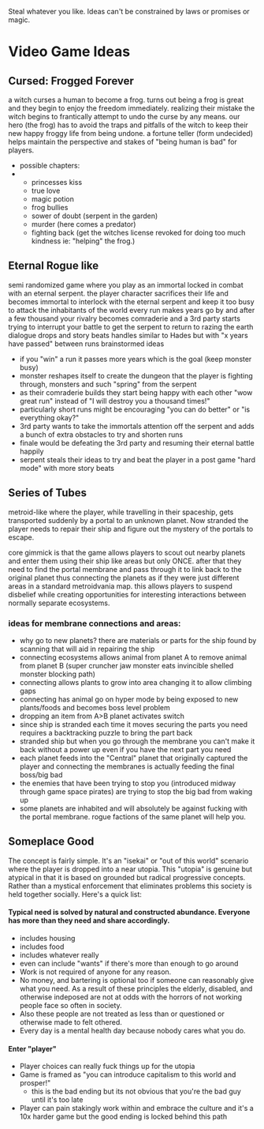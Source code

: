 Steal whatever you like. Ideas can't be constrained by laws or promises or magic. 

# Video Game Ideas

## Cursed: Frogged Forever
a witch curses a human to become a frog. turns out being a frog is great and they begin to enjoy the freedom immediately. realizing their mistake the witch begins to frantically attempt to undo the curse by any means. our hero (the frog) has to avoid the traps and pitfalls of the witch to keep their new happy froggy life from being undone.
a fortune teller (form undecided) helps maintain the perspective and stakes of "being human is bad" for players.
- possible chapters:
- - princesses kiss
  - true love
  - magic potion
  - frog bullies
  - sower of doubt (serpent in the garden)
  - murder (here comes a predator)
  - fighting back (get the witches license revoked for doing too much kindness ie: "helping" the frog.)
 
## Eternal Rogue like
semi randomized game where you play as an immortal locked in combat with an eternal serpent.
the player character sacrifices their life and becomes immortal to interlock with the eternal serpent and keep it too busy to attack the inhabitants of the world
every run makes years go by and after a few thousand your rivalry becomes comraderie and a 3rd party starts trying to interrupt your battle to get the serpent to return to razing the earth
dialogue drops and story beats handles similar to Hades but with "x years have passed" between runs
brainstormed ideas
- if you "win" a run it passes more years which is the goal (keep monster busy)
- monster reshapes itself to create the dungeon that the player is fighting through, monsters and such "spring" from the serpent
- as their comraderie builds they start being happy with each other "wow great run" instead of "I will destroy you a thousand times!"
- particularly short runs might be encouraging "you can do better" or "is everything okay?"
- 3rd party wants to take the immortals attention off the serpent and adds a bunch of extra obstacles to try and shorten runs
- finale would be defeating the 3rd party and resuming their eternal battle happily
- serpent steals their ideas to try and beat the player in a post game "hard mode" with more story beats

## Series of Tubes
metroid-like where the player, while travelling in their spaceship, gets transported suddenly by a portal to an unknown planet. Now stranded the player needs to repair their ship and figure out the mystery of the portals to escape.

core gimmick is that the game allows players to scout out nearby planets and enter them using their ship like areas but only ONCE. after that they need to find the portal membrane and pass through it to link back to the original planet thus connecting the planets as if they were just different areas in a standard metroidvania map. this allows players to suspend disbelief while creating opportunities for interesting interactions between normally separate ecosystems.

### ideas for membrane connections and areas: 
- why go to new planets? there are materials or parts for the ship found by scanning that will aid in repairing the ship
- connecting ecosystems allows animal from planet A to remove animal from planet B (super cruncher jaw monster eats invincible shelled monster blocking path)
- connecting allows plants to grow into area changing it to allow climbing gaps
- connecting has animal go on hyper mode by being exposed to new plants/foods and becomes boss level problem
- dropping an item from A>B planet activates switch
- since ship is stranded each time it moves securing the parts you need requires a backtracking puzzle to bring the part back
- stranded ship but when you go through the membrane you can't make it back without a power up even if you have the next part you need
- each planet feeds into the "Central" planet that originally captured the player and connecting the membranes is actually feeding the final boss/big bad
- the enemies that have been trying to stop you (introduced midway through game space pirates) are trying to stop the big bad from waking up
- some planets are inhabited and will absolutely be against fucking with the portal membrane. rogue factions of the same planet will help you.

## Someplace Good

The concept is fairly simple. It's an "isekai" or "out of this world" scenario where the player is dropped into a near utopia. This "utopia" is genuine but atypical in that it is based on grounded but radical progressive concepts. Rather than a mystical enforcement that eliminates problems this society is held together socially. Here's a quick list:

#### Typical need is solved by natural and constructed abundance. Everyone has more than they need and share accordingly.
  - includes housing
  - includes food
  - includes whatever really
  - even can include "wants" if there's more than enough to go around
  - Work is not required of anyone for any reason.
  - No money, and bartering is optional too if someone can reasonably give what you need. As a result of these principles the elderly, disabled, and otherwise indeposed are not at odds with the horrors of not working people face so often in society.
  - Also these people are not treated as less than or questioned or otherwise made to felt othered.
  - Every day is a mental health day because nobody cares what you do.

#### Enter "player"
  - Player choices can really fuck things up for the utopia
  - Game is framed as "you can introduce capitalism to this world and prosper!"
    - this is the bad ending but its not obvious that you're the bad guy until it's too late
  - Player can pain stakingly work within and embrace the culture and it's a 10x harder game but the good ending is locked behind this path
